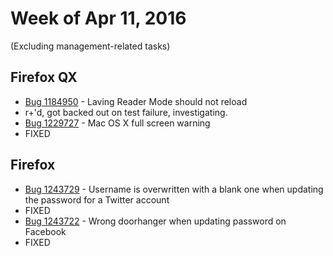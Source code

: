 # Week of Apr 11, 2016

(Excluding management-related tasks)

## Firefox QX

* [Bug 1184950](https://bugzil.la/1184950) - Laving Reader Mode should not reload
 * r+'d, got backed out on test failure, investigating.
* [Bug 1229727](https://bugzil.la/1229727) - Mac OS X full screen warning
 * FIXED

## Firefox

* [Bug 1243729](https://bugzil.la/1243729) - Username is overwritten with a blank one when updating the password for a Twitter account
 * FIXED
* [Bug 1243722](https://bugzil.la/1243722) - Wrong doorhanger when updating password on Facebook
 * FIXED
